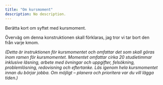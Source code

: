 ```yaml
---
title: "Om kursmoment" 
description: No description.
---
```


Berätta kort om syftet med kursmoment.


Överväg om denna konstruktionen skall förklaras, jag tror vi tar bort den från varje kmom.

_(Detta är instruktionen för kursmomentet och omfattar det som skall göras inom ramen för kursmomentet. Momentet omfattar cirka 20 studietimmar inklusive läsning, arbete med övningar och uppgifter, felsökning, problemlösning, redovisning och eftertanke. Läs igenom hela kursmomentet innan du börjar jobba. Om möjligt – planera och prioritera var du vill lägga tiden.)_



